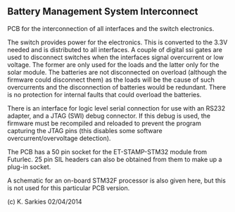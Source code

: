 Battery Management System Interconnect
--------------------------------------

PCB for the interconnection of all interfaces and the switch electronics.

The switch provides power for the electronics. This is converted to the 3.3V
needed and is distributed to all interfaces. A couple of digital ssi gates are
used to disconnect switches when the interfaces signal overcurrent or low
voltage. The former are only used for the loads and the latter only for the
solar module. The batteries are not disconnected on overload (although the
firmware could disconnect them) as the loads will be the cause of such
overcurrents and the disconnection of batteries would be redundant. There is no
protection for internal faults that could overload the batteries.

There is an interface for logic level serial connection for use with an RS232
adapter, and a JTAG (SWI) debug connector. If this debug is used, the firmware
must be recompiled and reloaded to prevent the program capturing the JTAG pins
(this disables some software overcurrent/overvoltage detection).

The PCB has a 50 pin socket for the ET-STAMP-STM32 module from Futurlec. 25
pin SIL headers can also be obtained from them to make up a plug-in socket.

A schematic for an on-board STM32F processor is also given here, but this is not
used for this particular PCB version.

(c) K. Sarkies 02/04/2014

